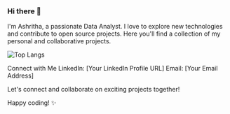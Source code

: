 ### Hi there 👋

I'm Ashritha, a passionate Data Analyst. I love to explore new technologies and contribute to open source projects. Here you'll find a collection of my personal and collaborative projects.

![Top Langs](https://github-readme-stats.vercel.app/api/top-langs/?username=AshrithaB&show_icons=true&theme=radical)

Connect with Me
LinkedIn: <i class="fa-brands fa-linkedin" style="color: #5e8bd9;"></i>[Your LinkedIn Profile URL]
Email: [Your Email Address]

Let's connect and collaborate on exciting projects together!

Happy coding! ✨

<!--
**AshrithaB/AshrithaB** is a ✨ _special_ ✨ repository because its `README.md` (this file) appears on your GitHub profile.

Here are some ideas to get you started:

- 🔭 I’m currently working on ...
- 🌱 I’m currently learning ...
- 👯 I’m looking to collaborate on ...
- 🤔 I’m looking for help with ...
- 💬 Ask me about ...
- 📫 How to reach me: ...
- 😄 Pronouns: ...
- ⚡ Fun fact: ...
-->
